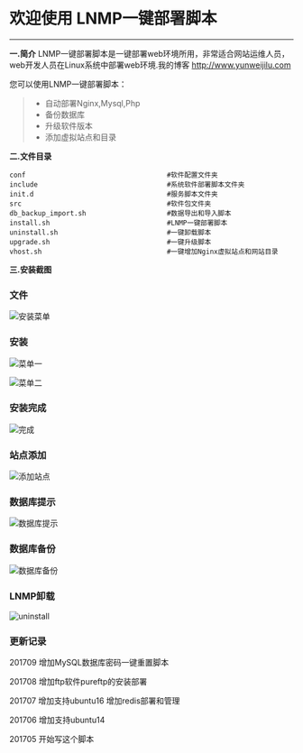 # 欢迎使用 LNMP一键部署脚本
---
**一.简介**
LNMP一键部署脚本是一键部署web环境所用，非常适合网站运维人员，web开发人员在Linux系统中部署web环境.我的博客 http://www.yunweijilu.com

您可以使用LNMP一键部署脚本：
> * 自动部署Nginx,Mysql,Php
> * 备份数据库
> * 升级软件版本
> * 添加虚拟站点和目录

**二.文件目录**

```
conf                                   #软件配置文件夹
include                                #系统软件部署脚本文件夹
init.d                                 #服务脚本文件夹
src                                    #软件包文件夹
db_backup_import.sh                    #数据导出和导入脚本
install.sh                             #LNMP一键部署脚本
uninstall.sh                           #一键卸载脚本
upgrade.sh                             #一键升级脚本
vhost.sh                               #一键增加Nginx虚拟站点和网站目录

```
**三.安装截图**

### 文件

![安装菜单][1]

### 安装

![菜单一][2]

![菜单二][3]

### 安装完成

![完成][4]

### 站点添加

![添加站点][5]

### 数据库提示

![数据库提示][6]

### 数据库备份

![数据库备份][7]

### LNMP卸载

![uninstall][8]

[1]: http://imgs.yunweijilu.com/img/file.png
[2]: http://imgs.yunweijilu.com/img/menu1.png
[3]: http://imgs.yunweijilu.com/img/menu2.png
[4]: http://imgs.yunweijilu.com/img/finished.png
[5]: http://imgs.yunweijilu.com/img/vhost.png
[6]: http://imgs.yunweijilu.com/img/db1.png
[7]: http://imgs.yunweijilu.com/img/db2.png
[8]: http://imgs.yunweijilu.com/img/uninstall.png


### 更新记录
201709
增加MySQL数据库密码一键重置脚本

201708
增加ftp软件pureftp的安装部署

201707
增加支持ubuntu16
增加redis部署和管理

201706
增加支持ubuntu14

201705
开始写这个脚本
